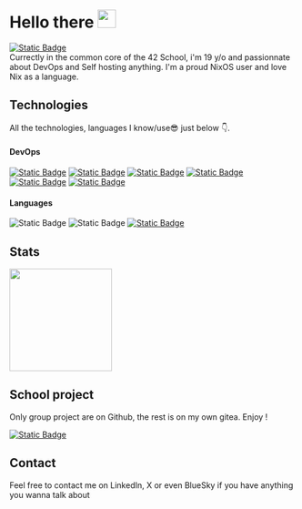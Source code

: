 # Hello there <img height=32 src="" />
[![Static Badge](https://img.shields.io/badge/Student%20%40%2042Angoul%C3%AAme-black?style=flat&logo=42&logoColor=white)](https://42angouleme.fr) \
Currectly in the common core of the 42 School, i'm 19 y/o and passionnate about DevOps and Self hosting anything.
I'm a proud NixOS user and love Nix as a language.

## Technologies
All the technologies, languages I know/use😎 just below 👇.
#### DevOps
[![Static Badge](https://img.shields.io/badge/Traefik-24A1C1?style=flat&logo=traefikproxy&logoColor=white)](https://traefik.io/traefik/)
[![Static Badge](https://img.shields.io/badge/NixOS-5277C3?style=flat&logo=nixos&logoColor=white)](https://nixos.org)
[![Static Badge](https://img.shields.io/badge/Docker-2496ED?style=flat&logo=docker&logoColor=white)](https://docker.com)
[![Static Badge](https://img.shields.io/badge/Proxmox-E57000?style=flat&logo=proxmox&logoColor=white)](https://proxmox.com)
[![Static Badge](https://img.shields.io/badge/Alpine-0D597F?style=flat&logo=alpinelinux&logoColor=white)](https://alpinelinux.org)
[![Static Badge](https://img.shields.io/badge/Nginx-009639?style=flat&logo=nginx&logoColor=white)](https://nginx.org)
#### Languages
![Static Badge](https://img.shields.io/badge/C-A8B9CC?style=flat&logo=c&logoColor=white)
![Static Badge](https://img.shields.io/badge/CPP-044F88?style=flat&logo=cplusplus&logoColor=white&)
[![Static Badge](https://img.shields.io/badge/Nix-5277C3?style=flat&logo=nixos&logoColor=white)](https://nixos.org)

## Stats
<picture>
  <source
    height=180
    srcset="https://github-readme-stats.vercel.app/api?username=keyzox71&show_icons=true&theme=dark&show=prs_merged&hide=prs"
    media="(prefers-color-scheme: dark)"
  />
  <source
    height=180
    srcset="https://github-readme-stats.vercel.app/api?username=keyzox71&show_icons=true&show=prs_merged&hide=prs"
    media="(prefers-color-scheme: light), (prefers-color-scheme: no-preference)"
  />
  <img height=180 src="https://github-readme-stats.vercel.app/api?username=keyzox71&show_icons=true" />
</picture>

## School project
Only group project are on Github, the rest is on my own gitea. Enjoy ! 

[![Static Badge](https://img.shields.io/badge/adjoly%20-%20GitZox-609926?logo=gitea&logoColor=white)](https://git.keyzox.me/42_adjoly)


## Contact
Feel free to contact me on LinkedIn, X or even BlueSky if you have anything you wanna talk about
